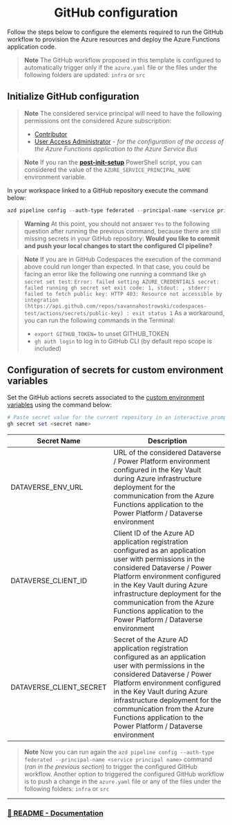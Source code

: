 <p align="center">
    <h1 align="center">
        GitHub configuration
    </h1>
</p>

Follow the steps below to configure the elements required to run the GitHub workflow to provision the Azure resources and deploy the Azure Functions application code.

> **Note**
> The GitHub workflow proposed in this template is configured to automatically trigger only if the `azure.yaml` file or the files under the following folders are updated: `infra` or `src`

## Initialize GitHub configuration

> **Note**
> The considered service principal will need to have the following permissions ont the considered Azure subscription:
> - [Contributor](https://learn.microsoft.com/en-us/azure/role-based-access-control/built-in-roles#contributor)
> - [User Access Administrator](https://learn.microsoft.com/en-us/azure/role-based-access-control/built-in-roles#user-access-administrator) - _for the configuration of the access of the Azure Functions application to the Azure Service Bus_

> **Note**
> If you ran the [**post-init-setup**](./scripts/post-init-setup.ps1) PowerShell script, you can considered the value of the `AZURE_SERVICE_PRINCIPAL_NAME` environment variable.

In your workspace linked to a GitHub repository execute the command below:

```powershell
azd pipeline config --auth-type federated --principal-name <service principal name>
```

> **Warning**
> At this point, you should not answer `Yes` to the following question after running the previous command, because there are still missing secrets in your GitHub repository: **Would you like to commit and push your local changes to start the configured CI pipeline?**

> **Note**
> If you are in GitHub Codespaces the execution of the command above could run longer than expected.
> In that case, you could be facing an error like the following one running a command like `gh secret set test`: `Error: failed setting AZURE_CREDENTIALS secret: failed running gh secret set exit code: 1, stdout: , stderr: failed to fetch public key: HTTP 403: Resource not accessible by integration (https://api.github.com/repos/savannahostrowski/codespaces-test/actions/secrets/public-key)
: exit status 1`
> As a workaround, you can run the following commands in the Terminal:
> - `export GITHUB_TOKEN=` to unset GITHUB_TOKEN
> - `gh auth login` to log in to GitHub CLI (by default repo scope is included)

## Configuration of secrets for custom environment variables

Set the GitHub actions secrets associated to the [custom environment variables](./A2-CustomEnvironmentVariables.md) using the command below:

```powershell
# Paste secret value for the current repository in an interactive prompt
gh secret set <secret name>
```

| **Secret Name**         | **Description**                                                                                                                                                                                                                                                                                                                            |
| ----------------------- | ------------------------------------------------------------------------------------------------------------------------------------------------------------------------------------------------------------------------------------------------------------------------------------------------------------------------------------------ |
| DATAVERSE_ENV_URL       | URL of the considered Dataverse / Power Platform environment configured in the Key Vault during Azure infrastructure deployment for the communication from the Azure Functions application to the Power Platform / Dataverse environment                                                                                                   |
| DATAVERSE_CLIENT_ID     | Client ID of the Azure AD application registration configured as an application user with permissions in the considered Dataverse / Power Platform environment configured in the Key Vault during Azure infrastructure deployment for the communication from the Azure Functions application to the Power Platform / Dataverse environment |
| DATAVERSE_CLIENT_SECRET | Secret of the Azure AD application registration configured as an application user with permissions in the considered Dataverse / Power Platform environment configured in the Key Vault during Azure infrastructure deployment for the communication from the Azure Functions application to the Power Platform / Dataverse environment    |

> **Note**
> Now you can run again the `azd pipeline config --auth-type federated --principal-name <service principal name>` command (*ran in the previous section*) to trigger the configured GitHub workflow.
> Another option to triggered the configured GitHub workflow is to push a change in the `azure.yaml` file or any of the files under the following folders: `infra` or `src`

---

### [🏡 README - Documentation](../README.md#-documentation)